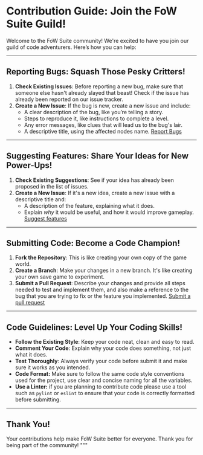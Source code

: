 # Contribution Guide: Join the FoW Suite Guild!

Welcome to the FoW Suite community! We're excited to have you join our guild of code adventurers. Here’s how you can help:

---

## Reporting Bugs: Squash Those Pesky Critters!
1.  **Check Existing Issues**: Before reporting a new bug, make sure that someone else hasn't already slayed that beast! Check if the issue has already been reported on our issue tracker.
2.  **Create a New Issue**: If the bug is new, create a new issue and include:
    *   A clear description of the bug, like you’re telling a story.
    *   Steps to reproduce it, like instructions to complete a level.
    *   Any error messages, like clues that will lead us to the bug's lair.
    *  A descriptive title, using the affected nodes name.
[Report Bugs](https://github.com/user/repo/issues)

---

## Suggesting Features: Share Your Ideas for New Power-Ups!

1.  **Check Existing Suggestions**: See if your idea has already been proposed in the list of issues.
2.  **Create a New Issue**: If it's a new idea, create a new issue with a descriptive title and:
    *   A description of the feature, explaining what it does.
    *   Explain *why* it would be useful, and how it would improve gameplay.
[Suggest features](https://github.com/user/repo/issues)

---

## Submitting Code: Become a Code Champion!

1.  **Fork the Repository**:  This is like creating your own copy of the game world.
2.  **Create a Branch**: Make your changes in a new branch. It's like creating your own save game to experiment.
3.  **Submit a Pull Request**:  Describe your changes and provide all steps needed to test and implement them, and also make a reference to the bug that you are trying to fix or the feature you implemented.
[Submit a pull request](https://github.com/user/repo/pulls)

---

## Code Guidelines: Level Up Your Coding Skills!
*   **Follow the Existing Style**: Keep your code neat, clean and easy to read.
*   **Comment Your Code**: Explain why your code does something, not just what it does.
*   **Test Thoroughly**: Always verify your code before submit it and make sure it works as you intended.
*  **Code Format:** Make sure to follow the same code style conventions used for the project, use clear and concise naming for all the variables.
* **Use a Linter:** if you are planning to contribute code please use a tool such as `pylint` or `eslint` to ensure that your code is correctly formatted before submitting.

---

## Thank You!
Your contributions help make FoW Suite better for everyone. Thank you for being part of the community!
"""
